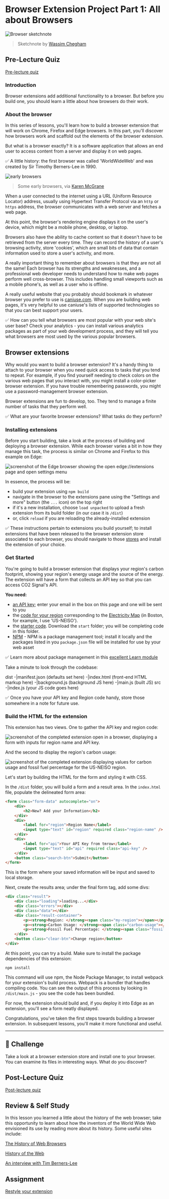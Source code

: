 # Browser Extension Project Part 1: All about Browsers

![Browser sketchnote](images/sketchnote.jpg)
> Sketchnote by [Wassim Chegham](https://dev.to/wassimchegham/ever-wondered-what-happens-when-you-type-in-a-url-in-an-address-bar-in-a-browser-3dob)

## Pre-Lecture Quiz

[Pre-lecture quiz](https://nice-beach-0fe9e9d0f.azurestaticapps.net/quiz/23)

### Introduction

Browser extensions add additional functionality to a browser. But before you build one, you should learn a little about how browsers do their work.

### About the browser

In this series of lessons, you'll learn how to build a browser extension that will work on Chrome, Firefox and Edge browsers. In this part, you'll discover how browsers work and scaffold out the elements of the browser extension.

But what is a browser exactly? It is a software application that allows an end user to access content from a server and display it on web pages.

✅ A little history: the first browser was called 'WorldWideWeb' and was created by Sir Timothy Berners-Lee in 1990.

![early browsers](images/earlybrowsers.jpg)
> Some early browsers, via [Karen McGrane](https://www.slideshare.net/KMcGrane/week-4-ixd-history-personal-computing)

When a user connected to the internet using a URL (Uniform Resource Locator) address, usually using Hypertext Transfer Protocol via an `http` or `https` address, the browser communicates with a web server and fetches a web page.

At this point, the browser's rendering engine displays it on the user's device, which might be a mobile phone, desktop, or laptop.

Browsers also have the ability to cache content so that it doesn't have to be retrieved from the server every time. They can record the history of a user's browsing activity, store 'cookies', which are small bits of data that contain information used to store a user's activity, and more. 

A really important thing to remember about browsers is that they are not all the same! Each browser has its strengths and weaknesses, and a professional web developer needs to understand how to make web pages perform well cross-browser. This includes handling small viewports such as a mobile phone's, as well as a user who is offline.

A really useful website that you probably should bookmark in whatever browser you prefer to use is [caniuse.com](https://www.caniuse.com). When you are building web pages, it's very helpful to use caniuse's lists of supported technologies so that you can best support your users.

✅ How can you tell what browsers are most popular with your web site's user base? Check your analytics - you can install various analytics packages as part of your web development process, and they will tell you what browsers are most used by the various popular browsers.

## Browser extensions

Why would you want to build a browser extension? It's a handy thing to attach to your browser when you need quick access to tasks that you tend to repeat. For example, if you find yourself needing to check colors on the various web pages that you interact with, you might install a color-picker browser extension. If you have trouble remembering passwords, you might use a password-management browser extension. 

Browser extensions are fun to develop, too. They tend to manage a finite number of tasks that they perform well.

✅ What are your favorite browser extensions? What tasks do they perform?

### Installing extensions

Before you start building, take a look at the process of building and deploying a browser extension. While each browser varies a bit in how they manage this task, the process is similar on Chrome and Firefox to this example on Edge:

![screenshot of the Edge browser showing the open edge://extensions page and open settings menu](images/install-on-edge.png)

In essence, the process will be:

- build your extension using `npm build` 
- navigate in the browser to the extensions pane using the "Settings and more" button (the `...` icon) on the top right
- if it's a new installation, choose `load unpacked` to upload a fresh extension from its build folder (in our case it is `/dist`) 
- or, click `reload` if you are reloading the already-installed extension

✅ These instructions pertain to extensions you build yourself; to install extensions that have been released to the browser extension store associated to each browser, you should navigate to those [stores](https://microsoftedge.microsoft.com/addons/Microsoft-Edge-Extensions-Home) and install the extension of your choice.

### Get Started

You're going to build a browser extension that displays your region's carbon footprint, showing your region's energy usage and the source of the energy. The extension will have a form that collects an API key so that you can access
CO2 Signal's API.

**You need:**

- [an API key](https://www.co2signal.com/); enter your email in the box on this page and one will be sent to you
- the [code for your region](http://api.electricitymap.org/v3/zones) corresponding to the [Electricity Map](https://www.electricitymap.org/map) (in Boston, for example, I use 'US-NEISO').
- the [starter code](../start). Download the `start` folder; you will be completing code in this folder.
- [NPM](https://www.npmjs.com) - NPM is a package management tool; install it locally and the packages listed in you `package.json` file will be installed for use by your web asset

✅ Learn more about package management in this [excellent Learn module](https://docs.microsoft.com/en-us/learn/modules/create-nodejs-project-dependencies/?WT.mc_id=academic-13441-cxa)

Take a minute to look through the codebase:

dist
    -|manifest.json (defaults set here)
    -|index.html (front-end HTML markup here)
    -|background.js (background JS here)
    -|main.js (built JS)
src
    -|index.js (your JS code goes here)

✅ Once you have your API key and Region code handy, store those somewhere in a note for future use.

### Build the HTML for the extension

This extension has two views. One to gather the API key and region code:

![screenshot of the completed extension open in a browser, displaying a form with inputs for region name and API key.](images/1.png)

And the second to display the region's carbon usage:

![screenshot of the completed extension displaying values for carbon usage and fossil fuel percentage for the US-NEISO region.](images/2.png)

Let's start by building the HTML for the form and styling it with CSS.

In the `/dist` folder, you will build a form and a result area. In the `index.html` file, populate the delineated form area:

```HTML
<form class="form-data" autocomplete="on">
	<div>
		<h2>New? Add your Information</h2>
	</div>
	<div>
		<label for="region">Region Name</label>
		<input type="text" id="region" required class="region-name" />
	</div>
	<div>
		<label for="api">Your API Key from tmrow</label>
		<input type="text" id="api" required class="api-key" />
	</div>
	<button class="search-btn">Submit</button>
</form>	
```
This is the form where your saved information will be input and saved to local storage.

Next, create the results area; under the final form tag, add some divs:

```HTML
<div class="result">
	<div class="loading">loading...</div>
	<div class="errors"></div>
	<div class="data"></div>
	<div class="result-container">
		<p><strong>Region: </strong><span class="my-region"></span></p>
		<p><strong>Carbon Usage: </strong><span class="carbon-usage"></span></p>
		<p><strong>Fossil Fuel Percentage: </strong><span class="fossil-fuel"></span></p>
	</div>
	<button class="clear-btn">Change region</button>
</div>
```
At this point, you can try a build. Make sure to install the package dependencies of this extension:

```
npm install
```

This command will use npm, the Node Package Manager, to install webpack for your extension's build process. Webpack is a bundler that handles compiling code. You can see the output of this process by looking in `/dist/main.js` - you see the code has been bundled.

For now, the extension should build and, if you deploy it into Edge as an extension, you'll see a form neatly displayed.

Congratulations, you've taken the first steps towards building a browser extension. In subsequent lessons, you'll make it more functional and useful.

---

## 🚀 Challenge

Take a look at a browser extension store and install one to your browser. You can examine its files in interesting ways. What do you discover?

## Post-Lecture Quiz

[Post-lecture quiz](https://nice-beach-0fe9e9d0f.azurestaticapps.net/quiz/24)

## Review & Self Study

In this lesson you learned a little about the history of the web browser; take this opportunity to learn about how the inventors of the World Wide Web envisioned its use by reading more about its history. Some useful sites include:

[The History of Web Browsers](https://www.mozilla.org/en-US/firefox/browsers/browser-history/)

[History of the Web](https://webfoundation.org/about/vision/history-of-the-web/)

[An interview with Tim Berners-Lee](https://www.theguardian.com/technology/2019/mar/12/tim-berners-lee-on-30-years-of-the-web-if-we-dream-a-little-we-can-get-the-web-we-want)

## Assignment 

[Restyle your extension](assignment.md)

